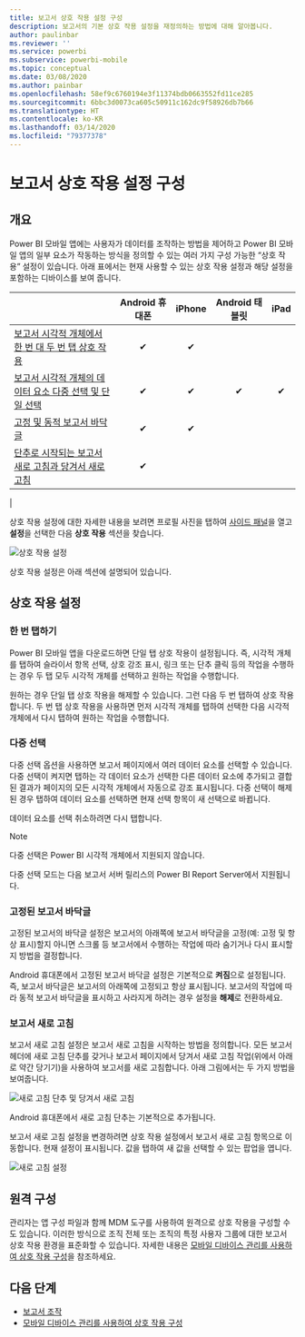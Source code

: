 ```yaml
---
title: 보고서 상호 작용 설정 구성
description: 보고서의 기본 상호 작용 설정을 재정의하는 방법에 대해 알아봅니다.
author: paulinbar
ms.reviewer: ''
ms.service: powerbi
ms.subservice: powerbi-mobile
ms.topic: conceptual
ms.date: 03/08/2020
ms.author: painbar
ms.openlocfilehash: 58ef9c6760194e3f11374bdb0663552fd11ce285
ms.sourcegitcommit: 6bbc3d0073ca605c50911c162dc9f58926db7b66
ms.translationtype: HT
ms.contentlocale: ko-KR
ms.lasthandoff: 03/14/2020
ms.locfileid: "79377378"
---
```

# <a name="configure-report-interaction-settings"></a>보고서 상호 작용 설정 구성

## <a name="overview"></a>개요

Power BI 모바일 앱에는 사용자가 데이터를 조작하는 방법을 제어하고 Power BI 모바일 앱의 일부 요소가 작동하는 방식을 정의할 수 있는 여러 가지 구성 가능한 “상호 작용” 설정이 있습니다. 아래 표에서는 현재 사용할 수 있는 상호 작용 설정과 해당 설정을 포함하는 디바이스를 보여 줍니다.

|| Android 휴대폰 | iPhone | Android 태블릿  | iPad |
|-|:-:|:-:|:-:|:-:|
| [보고서 시각적 개체에서 한 번 대 두 번 탭 상호 작용](#single-tap) |✔|✔|||
| [보고서 시각적 개체의 데이터 요소 다중 선택 및 단일 선택](#multi-select) |✔|✔|✔|✔|
| [고정 및 동적 보고서 바닥글](#docked-report-footer) |✔|✔|||
| [단추로 시작되는 보고서 새로 고침과 당겨서 새로 고침](#report-refresh) |✔||||
|

상호 작용 설정에 대한 자세한 내용을 보려면 프로필 사진을 탭하여 [사이드 패널](./mobile-apps-home-page.md#header)을 열고 **설정**을 선택한 다음 **상호 작용** 섹션을 찾습니다.

![상호 작용 설정](./media/mobile-app-interaction-settings/powerbi-mobile-app-interactions-section.png)

상호 작용 설정은 아래 섹션에 설명되어 있습니다.

## <a name="interaction-settings"></a>상호 작용 설정

### <a name="single-tap"></a>한 번 탭하기
Power BI 모바일 앱을 다운로드하면 단일 탭 상호 작용이 설정됩니다. 즉, 시각적 개체를 탭하여 슬라이서 항목 선택, 상호 강조 표시, 링크 또는 단추 클릭 등의 작업을 수행하는 경우 두 탭 모두 시각적 개체를 선택하고 원하는 작업을 수행합니다.

원하는 경우 단일 탭 상호 작용을 해제할 수 있습니다. 그런 다음 두 번 탭하여 상호 작용합니다. 두 번 탭 상호 작용을 사용하면 먼저 시각적 개체를 탭하여 선택한 다음 시각적 개체에서 다시 탭하여 원하는 작업을 수행합니다.

### <a name="multi-select"></a>다중 선택

다중 선택 옵션을 사용하면 보고서 페이지에서 여러 데이터 요소를 선택할 수 있습니다. 다중 선택이 켜지면 탭하는 각 데이터 요소가 선택한 다른 데이터 요소에 추가되고 결합된 결과가 페이지의 모든 시각적 개체에서 자동으로 강조 표시됩니다. 다중 선택이 해제된 경우 탭하여 데이터 요소를 선택하면 현재 선택 항목이 새 선택으로 바뀝니다.

데이터 요소를 선택 취소하려면 다시 탭합니다.

>[!NOTE]
>다중 선택은 Power BI 시각적 개체에서 지원되지 않습니다.
>
>다중 선택 모드는 다음 보고서 서버 릴리스의 Power BI Report Server에서 지원됩니다.

### <a name="docked-report-footer"></a>고정된 보고서 바닥글

고정된 보고서의 바닥글 설정은 보고서의 아래쪽에 보고서 바닥글을 고정(예: 고정 및 항상 표시)할지 아니면 스크롤 등 보고서에서 수행하는 작업에 따라 숨기거나 다시 표시할지 방법을 결정합니다.

Android 휴대폰에서 고정된 보고서 바닥글 설정은 기본적으로 **켜짐**으로 설정됩니다. 즉, 보고서 바닥글은 보고서의 아래쪽에 고정되고 항상 표시됩니다. 보고서의 작업에 따라 동적 보고서 바닥글을 표시하고 사라지게 하려는 경우 설정을 **해제**로 전환하세요.

### <a name="report-refresh"></a>보고서 새로 고침

보고서 새로 고침 설정은 보고서 새로 고침을 시작하는 방법을 정의합니다. 모든 보고서 헤더에 새로 고침 단추를 갖거나 보고서 페이지에서 당겨서 새로 고침 작업(위에서 아래로 약간 당기기)을 사용하여 보고서를 새로 고침합니다. 아래 그림에서는 두 가지 방법을 보여줍니다. 

![새로 고침 단추 및 당겨서 새로 고침](./media/mobile-app-interaction-settings/powerbi-mobile-app-interactions-refresh-button-versus-pull.png)

Android 휴대폰에서 새로 고침 단추는 기본적으로 추가됩니다.

보고서 새로 고침 설정을 변경하려면 상호 작용 설정에서 보고서 새로 고침 항목으로 이동합니다. 현재 설정이 표시됩니다. 값을 탭하여 새 값을 선택할 수 있는 팝업을 엽니다.

![새로 고침 설정](./media/mobile-app-interaction-settings/powerbi-mobile-app-interactions-set-refresh.png)

## <a name="remote-configuration"></a>원격 구성

관리자는 앱 구성 파일과 함께 MDM 도구를 사용하여 원격으로 상호 작용을 구성할 수도 있습니다. 이러한 방식으로 조직 전체 또는 조직의 특정 사용자 그룹에 대한 보고서 상호 작용 환경을 표준화할 수 있습니다. 자세한 내용은 [모바일 디바이스 관리를 사용하여 상호 작용 구성](./mobile-app-configuration.md)을 참조하세요.


## <a name="next-steps"></a>다음 단계
* [보고서 조작](./mobile-reports-in-the-mobile-apps.md#interact-with-reports)
* [모바일 디바이스 관리를 사용하여 상호 작용 구성](./mobile-app-configuration.md)
